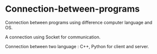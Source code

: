 # Connection-between-programs
Connection between programs using difference computer language and OS.

A connection using Socket for communication.

Connection between two language : C++, Python for client and server.
